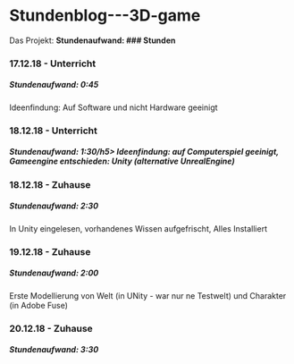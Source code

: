 # Stundenblog---3D-game
Das Projekt:
<b>Stundenaufwand: ### Stunden</b>

<h3 id="einssiebeneinszwei">17.12.18 - Unterricht</h3>
  <h5>Stundenaufwand: 0:45</h5>
  Ideenfindung: Auf Software und nicht Hardware geeinigt
<h3 id="einsachteinszwei">18.12.18 - Unterricht</h3>
  <h5>Stundenaufwand: 1:30/h5> 
  Ideenfindung: auf Computerspiel geeinigt, Gameengine entschieden: Unity (alternative UnrealEngine)
<h3 id="einsachteinszweiz">18.12.18 - Zuhause</h3>
  <h5>Stundenaufwand: 2:30</h5>
  In Unity eingelesen, vorhandenes Wissen aufgefrischt, Alles Installiert
<h3 id="einsneuneinszwei">19.12.18 - Zuhause</h3>
  <h5>Stundenaufwand: 2:00</h5>
  Erste Modellierung von Welt (in UNity - war nur ne Testwelt) und Charakter (in Adobe Fuse)
  <h3 id="zweinulleinszwei">20.12.18 - Zuhause</h3>
  <h5>Stundenaufwand: 3:30</h5>
